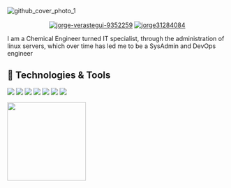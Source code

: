 ![github_cover_photo_1](https://user-images.githubusercontent.com/35841399/147702157-75f3d4f2-5166-4a04-badc-399048383a4d.png)
<p align="center">
<a href="https://www.linkedin.com/in/jorge-verastegui-9352259/" target="blank"><img align="center" src="https://img.shields.io/badge/-LinkedIn-039BE5?style=for-the-badge&logo=Linkedin&logoColor=white&link=https://www.linkedin.com/in/jorge-verastegui-9352259/" alt="jorge-verastegui-9352259"/></a>
<a href="https://twitter.com/jorge31284084" target="blank"><img align="center" src="https://img.shields.io/badge/-Twitter-A7C0FF?style=for-the-badge&logo=Twitter&logoColor=white&link=https://twitter.com/jorge31284084" alt="jorge31284084"/></a>

</p>
I am a Chemical Engineer turned IT specialist, through the administration of linux servers, which over time has led me to be a SysAdmin and DevOps engineer

## 🔧 Technologies & Tools
![](https://img.shields.io/badge/Chemical-Engineer-informational?style=flat&logo=twoo&logoColor=white&color=2bbc8a)
![](https://img.shields.io/badge/OS-Linux-informational?style=flat&logo=linux&logoColor=white&color=2bbc8a)
![](https://img.shields.io/badge/Editor-IntelliJ_IDEA-informational?style=flat&logo=intellij-idea&logoColor=white&color=2bbc8a)
![](https://img.shields.io/badge/Shell-Bash-informational?style=flat&logo=gnu-bash&logoColor=white&color=2bbc8a)
![](https://img.shields.io/badge/Tools-PostgreSQL-informational?style=flat&logo=postgresql&logoColor=white&color=2bbc8a)
![](https://img.shields.io/badge/Tools-Docker-informational?style=flat&logo=docker&logoColor=white&color=2bbc8a)
![](https://img.shields.io/badge/Tools-Kubernetes-informational?style=flat&logo=kubernetes&logoColor=white&color=2bbc8a)


<img height="180em" src="https://github-readme-stats.vercel.app/api?username=Jorgeverastegui&show_icons=true&hide_border=true&&count_private=true&include_all_commits=true" />


